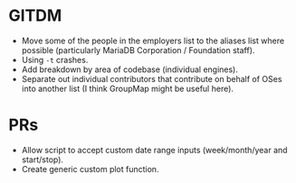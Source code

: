 # GITDM

* Move some of the people in the employers list to the aliases list where possible (particularly MariaDB Corporation / Foundation staff).
* Using `-t` crashes.
* Add breakdown by area of codebase (individual engines).
* Separate out individual contributors that contribute on behalf of OSes into another list (I think GroupMap might be useful here).

# PRs

* Allow script to accept custom date range inputs (week/month/year and start/stop).
* Create generic custom plot function.
